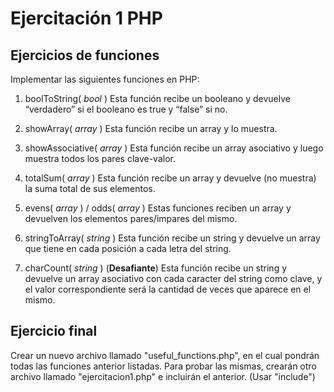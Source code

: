 # Ejercitación 1 PHP

## Ejercicios de funciones

Implementar las siguientes funciones en PHP:

1. boolToString( _bool_ )
   Esta función recibe un booleano y devuelve “verdadero” si el booleano es true y “false” si no.

2. showArray( _array_ )
   Esta función recibe un array y lo muestra.

3. showAssociative( _array_ )
   Esta función recibe un array asociativo y luego muestra todos los pares clave-valor.

4. totalSum( _array_ )
   Esta función recibe un array y devuelve (no muestra) la suma total de sus elementos.

5. evens( _array_ ) / odds( _array_ )
   Estas funciones reciben un array y devuelven los elementos pares/impares del mismo.

6. stringToArray( _string_ )
   Esta función recibe un string y devuelve un array que tiene en cada posición a cada letra del string.

7. charCount( _string_ ) (**Desafiante**)
   Esta función recibe un string y devuelve un array asociativo con cada caracter del string como clave, y el valor correspondiente será la cantidad de veces que aparece en el mismo.

## Ejercicio final

Crear un nuevo archivo llamado "useful_functions.php", en el cual pondrán todas las funciones anterior listadas. Para probar las mismas, crearán otro archivo llamado "ejercitacion1.php" e incluirán el anterior. (Usar "include")
